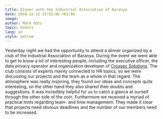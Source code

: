 ```yaml
---
title: Dinner with the Industrial Association of Baranya
date: 2018-12-12 15:52:00 +01:00
image: 
author: Máté Götz
topic: Events
lang: en
style: bottom
---
```


Yesterday night we had the opportunity to attend a dinner organized by a club of the Industrial Association of Baranya. During the event we were able to get to know a lot of interesting people, including the executive officer, the data privacy operator and organization developer of [Crossec Solutions](https://crosssec.com). The club consists of experts mainly connected to HR topics, so we were discussing our projects and the team as a whole in that regard. The atmosphere was really inspiring, they found our ideas and concepts quite interesting, on the other hand they also shared their doubts and suggestions. It was incredibly helpful for us to catch a glance at ourself through the other side of the coin. Furthermore we received a myriad of practical hints regarding team- and time management. They made it clear that projects need obvious deadlines and the number of our members need to be increased. 